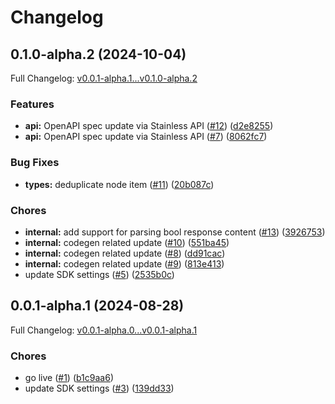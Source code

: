 # Changelog

## 0.1.0-alpha.2 (2024-10-04)

Full Changelog: [v0.0.1-alpha.1...v0.1.0-alpha.2](https://github.com/scaleapi/agents-python/compare/v0.0.1-alpha.1...v0.1.0-alpha.2)

### Features

* **api:** OpenAPI spec update via Stainless API ([#12](https://github.com/scaleapi/agents-python/issues/12)) ([d2e8255](https://github.com/scaleapi/agents-python/commit/d2e825504368f072deb458f2ba4e43fa90d09437))
* **api:** OpenAPI spec update via Stainless API ([#7](https://github.com/scaleapi/agents-python/issues/7)) ([8062fc7](https://github.com/scaleapi/agents-python/commit/8062fc7d4b5b17ad87ac7616501aa40b57489fad))


### Bug Fixes

* **types:** deduplicate node item ([#11](https://github.com/scaleapi/agents-python/issues/11)) ([20b087c](https://github.com/scaleapi/agents-python/commit/20b087cfb9d2b5441dd20d06b32b8508bc6b0a98))


### Chores

* **internal:** add support for parsing bool response content ([#13](https://github.com/scaleapi/agents-python/issues/13)) ([3926753](https://github.com/scaleapi/agents-python/commit/39267530e828faaf20f9243c14fdbe56d080be42))
* **internal:** codegen related update ([#10](https://github.com/scaleapi/agents-python/issues/10)) ([551ba45](https://github.com/scaleapi/agents-python/commit/551ba45eff20663ea38219848f6b9ee6c8a66f1b))
* **internal:** codegen related update ([#8](https://github.com/scaleapi/agents-python/issues/8)) ([dd91cac](https://github.com/scaleapi/agents-python/commit/dd91cac1d451c2ae3e93d10de5d077704e25fa42))
* **internal:** codegen related update ([#9](https://github.com/scaleapi/agents-python/issues/9)) ([813e413](https://github.com/scaleapi/agents-python/commit/813e4135ffd411983bcfdd3c153539b165e6383d))
* update SDK settings ([#5](https://github.com/scaleapi/agents-python/issues/5)) ([2535b0c](https://github.com/scaleapi/agents-python/commit/2535b0cf1de9ee6c1681de30d7d812fee4fd4abd))

## 0.0.1-alpha.1 (2024-08-28)

Full Changelog: [v0.0.1-alpha.0...v0.0.1-alpha.1](https://github.com/scaleapi/agents-python/compare/v0.0.1-alpha.0...v0.0.1-alpha.1)

### Chores

* go live ([#1](https://github.com/scaleapi/agents-python/issues/1)) ([b1c9aa6](https://github.com/scaleapi/agents-python/commit/b1c9aa6639e9e1105b4f336cb7c9ff450dc5a9b4))
* update SDK settings ([#3](https://github.com/scaleapi/agents-python/issues/3)) ([139dd33](https://github.com/scaleapi/agents-python/commit/139dd33d0d444f47ce2b597491892cd9d9efd3c8))
